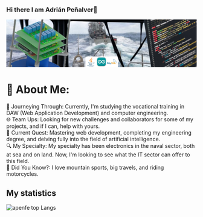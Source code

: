 ### Hi there I am Adrián Peñalver👋

![Descripción de la imagen](images/banner.png)

# 💫 About Me:
🚀 Journeying Through: Currently, I'm studying the vocational training in DAW (Web Application Development) and computer engineering.<br>
🌐 Team Ups: Looking for new challenges and collaborators for some of my projects, and if I can, help with yours.<br>
📘 Current Quest: Mastering web development, completing my engineering degree, and delving fully into the field of artificial intelligence.<br>
🔍 My Specialty: My specialty has been electronics in the naval sector, both at sea and on land. Now, I'm looking to see what the IT sector can offer to this field.<br>
🌟 Did You Know?: I love mountain sports, big travels, and riding motorcycles.

## My statistics
![apenfe top Langs](https://github-readme-stats.vercel.app/api/top-langs/?username=apenfe&theme=tokyonight&layout=compact)
